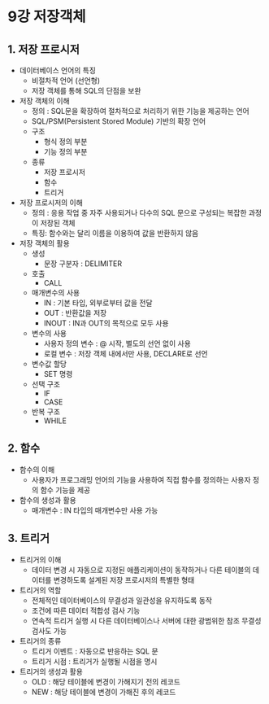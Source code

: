# 9강 저장객체

## 1. 저장 프로시저

- 데이터베이스 언어의 특징
    - 비절차적 언어 (선언형)
    - 저장 객체를 통해 SQL의 단점을 보완
- 저장 객체의 이해
    - 정의 : SQL문을 확장하여 절차적으로 처리하기 위한 기능을 제공하는 언어
    - SQL/PSM(Persistent Stored Module) 기반의 확장 언어
    - 구조
        - 형식 정의 부분
        - 기능 정의 부분
    - 종류
        - 저장 프로시저
        - 함수
        - 트리거
- 저장 프로시저의 이해
    - 정의 : 응용 작업 중 자주 사용되거나 다수의 SQL 문으로 구성되는 복잡한 과정이 저장된 객체
    - 특징: 함수와는 달리 이름을 이용하여 값을 반환하지 않음
- 저장 객체의 활용
    - 생성
        - 문장 구분자 : DELIMITER
    - 호출
        - CALL
    - 매개변수의 사용
        - IN  : 기본 타입, 외부로부터 값을 전달
        - OUT : 반환값을 저장
        - INOUT : IN과 OUT의 목적으로 모두 사용
    - 변수의 사용
        - 사용자 정의 변수 : @ 시작, 별도의 선언 없이 사용
        - 로컬 변수 : 저장 객체 내에서만 사용, DECLARE로 선언
    - 변수값 할당
        - SET 명령
    - 선택 구조
        - IF
        - CASE
    - 반복 구조
        - WHILE

## 2. 함수

- 함수의 이해
    - 사용자가 프로그래밍 언어의 기능을 사용하여 직접 함수를 정의하는 사용자 정의 함수 기능을 제공
- 함수의 생성과 활용
    - 매개변수 : IN 타입의 매개변수만 사용 가능

## 3. 트리거

- 트리거의 이해
    - 데이터 변경 시 자동으로 지정된 애플리케이션이 동작하거나 다른 테이블의 데이터를 변경하도록 설계된 저장 프로시저의 특별한 형태
- 트리거의 역할
    - 전체적인 데이터베이스의 무결성과 일관성을 유지하도록 동작
    - 조건에 따른 데이터 적합성 검사 기능
    - 연속적 트리거 실행 시 다른 데이터베이스나 서버에 대한 광범위한 참조 무결성 검사도 가능
- 트리거의 종류
    - 트리거 이벤트 : 자동으로 반응하는 SQL 문
    - 트리거 시점 : 트리거가 실행될 시점을 명시
- 트리거의 생성과 활용
    - OLD : 해당 테이블에 변경이 가해지기 전의 레코드
    - NEW : 해당 테이블에 변경이 가해진 후의 레코드